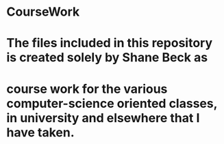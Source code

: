 # CourseWork
# The files included in this repository is created solely by Shane Beck as 
# course work for the various computer-science oriented classes, in university and elsewhere that I have taken.
